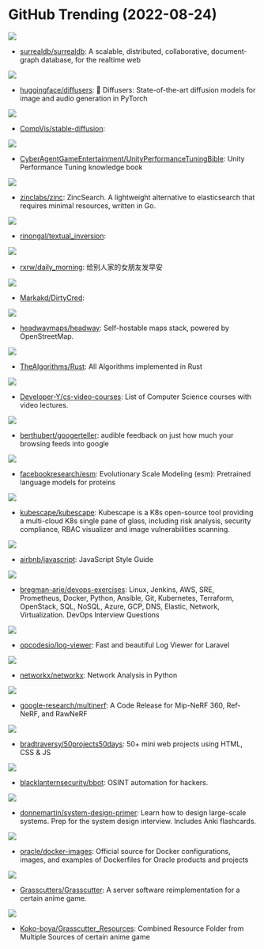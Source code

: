 # GitHub Trending (2022-08-24)

![](https://img.shields.io/badge/Rust-New%201-green?style=flat-square&logo=appveyor)
- [surrealdb/surrealdb](https://github.com/surrealdb/surrealdb): A scalable, distributed, collaborative, document-graph database, for the realtime web

![](https://img.shields.io/badge/Python-New%20459-green?style=flat-square&logo=appveyor)
- [huggingface/diffusers](https://github.com/huggingface/diffusers): 🤗 Diffusers: State-of-the-art diffusion models for image and audio generation in PyTorch

![](https://img.shields.io/badge/Jupyter%20Notebook-New%201-green?style=flat-square&logo=appveyor)
- [CompVis/stable-diffusion](https://github.com/CompVis/stable-diffusion): 

![](https://img.shields.io/badge/C%2B%2B-New%2064-green?style=flat-square&logo=appveyor)
- [CyberAgentGameEntertainment/UnityPerformanceTuningBible](https://github.com/CyberAgentGameEntertainment/UnityPerformanceTuningBible): Unity Performance Tuning knowledge book

![](https://img.shields.io/badge/Go-New%20155-green?style=flat-square&logo=appveyor)
- [zinclabs/zinc](https://github.com/zinclabs/zinc): ZincSearch. A lightweight alternative to elasticsearch that requires minimal resources, written in Go.

![](https://img.shields.io/badge/Jupyter%20Notebook-New%2036-green?style=flat-square&logo=appveyor)
- [rinongal/textual_inversion](https://github.com/rinongal/textual_inversion): 

![](https://img.shields.io/badge/Python-New%2072-green?style=flat-square&logo=appveyor)
- [rxrw/daily_morning](https://github.com/rxrw/daily_morning): 给别人家的女朋友发早安

![](https://img.shields.io/badge/LLVM-New%2062-green?style=flat-square&logo=appveyor)
- [Markakd/DirtyCred](https://github.com/Markakd/DirtyCred): 

![](https://img.shields.io/badge/Vue-New%20143-green?style=flat-square&logo=appveyor)
- [headwaymaps/headway](https://github.com/headwaymaps/headway): Self-hostable maps stack, powered by OpenStreetMap.

![](https://img.shields.io/badge/Rust-New%20392-green?style=flat-square&logo=appveyor)
- [TheAlgorithms/Rust](https://github.com/TheAlgorithms/Rust): All Algorithms implemented in Rust

![](https://img.shields.io/badge/none-New%20250-green?style=flat-square&logo=appveyor)
- [Developer-Y/cs-video-courses](https://github.com/Developer-Y/cs-video-courses): List of Computer Science courses with video lectures.

![](https://img.shields.io/badge/C%2B%2B-New%20219-green?style=flat-square&logo=appveyor)
- [berthubert/googerteller](https://github.com/berthubert/googerteller): audible feedback on just how much your browsing feeds into google

![](https://img.shields.io/badge/Python-New%2027-green?style=flat-square&logo=appveyor)
- [facebookresearch/esm](https://github.com/facebookresearch/esm): Evolutionary Scale Modeling (esm): Pretrained language models for proteins

![](https://img.shields.io/badge/Go-New%2039-green?style=flat-square&logo=appveyor)
- [kubescape/kubescape](https://github.com/kubescape/kubescape): Kubescape is a K8s open-source tool providing a multi-cloud K8s single pane of glass, including risk analysis, security compliance, RBAC visualizer and image vulnerabilities scanning.

![](https://img.shields.io/badge/JavaScript-New%20162-green?style=flat-square&logo=appveyor)
- [airbnb/javascript](https://github.com/airbnb/javascript): JavaScript Style Guide

![](https://img.shields.io/badge/Python-New%2035-green?style=flat-square&logo=appveyor)
- [bregman-arie/devops-exercises](https://github.com/bregman-arie/devops-exercises): Linux, Jenkins, AWS, SRE, Prometheus, Docker, Python, Ansible, Git, Kubernetes, Terraform, OpenStack, SQL, NoSQL, Azure, GCP, DNS, Elastic, Network, Virtualization. DevOps Interview Questions

![](https://img.shields.io/badge/PHP-New%2087-green?style=flat-square&logo=appveyor)
- [opcodesio/log-viewer](https://github.com/opcodesio/log-viewer): Fast and beautiful Log Viewer for Laravel

![](https://img.shields.io/badge/Python-New%2075-green?style=flat-square&logo=appveyor)
- [networkx/networkx](https://github.com/networkx/networkx): Network Analysis in Python

![](https://img.shields.io/badge/Python-New%20157-green?style=flat-square&logo=appveyor)
- [google-research/multinerf](https://github.com/google-research/multinerf): A Code Release for Mip-NeRF 360, Ref-NeRF, and RawNeRF

![](https://img.shields.io/badge/CSS-New%20129-green?style=flat-square&logo=appveyor)
- [bradtraversy/50projects50days](https://github.com/bradtraversy/50projects50days): 50+ mini web projects using HTML, CSS & JS

![](https://img.shields.io/badge/Python-New%20107-green?style=flat-square&logo=appveyor)
- [blacklanternsecurity/bbot](https://github.com/blacklanternsecurity/bbot): OSINT automation for hackers.

![](https://img.shields.io/badge/Python-New%20230-green?style=flat-square&logo=appveyor)
- [donnemartin/system-design-primer](https://github.com/donnemartin/system-design-primer): Learn how to design large-scale systems. Prep for the system design interview. Includes Anki flashcards.

![](https://img.shields.io/badge/Shell-New%205-green?style=flat-square&logo=appveyor)
- [oracle/docker-images](https://github.com/oracle/docker-images): Official source for Docker configurations, images, and examples of Dockerfiles for Oracle products and projects

![](https://img.shields.io/badge/Java-New%2065-green?style=flat-square&logo=appveyor)
- [Grasscutters/Grasscutter](https://github.com/Grasscutters/Grasscutter): A server software reimplementation for a certain anime game.

![](https://img.shields.io/badge/Lua-New%207-green?style=flat-square&logo=appveyor)
- [Koko-boya/Grasscutter_Resources](https://github.com/Koko-boya/Grasscutter_Resources): Combined Resource Folder from Multiple Sources of certain anime game

